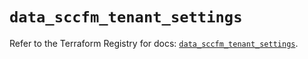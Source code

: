 # `data_sccfm_tenant_settings`

Refer to the Terraform Registry for docs: [`data_sccfm_tenant_settings`](https://registry.terraform.io/providers/ciscodevnet/sccfm/0.2.5/docs/data-sources/tenant_settings).
